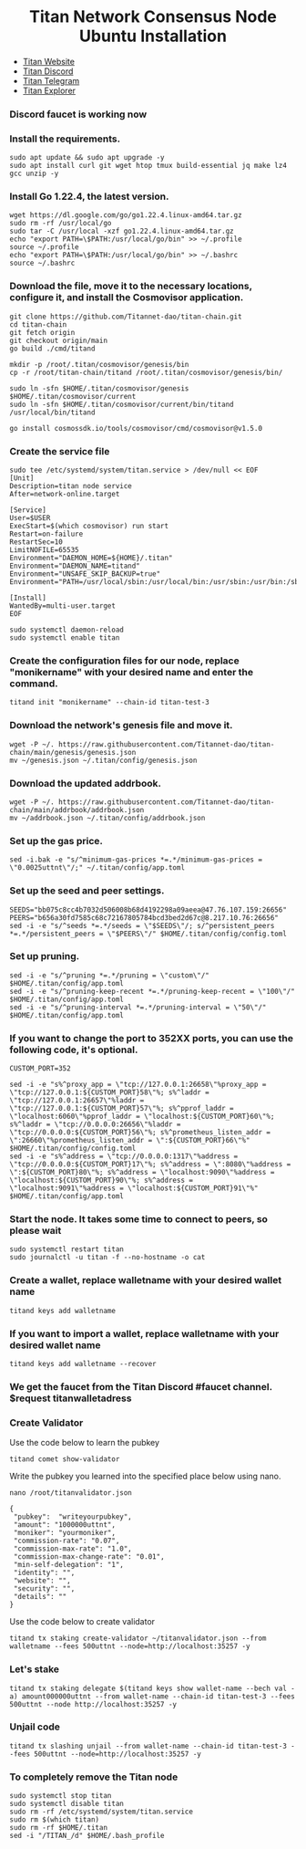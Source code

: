 <h1 align="center"> Titan Network Consensus Node Ubuntu Installation </h1>

* [Titan Website](https://test1.titannet.io/login)<br>
* [Titan Discord](https://discord.com/invite/titannet)<br>
* [Titan Telegram](https://t.me/titannet_dao)<br>
* [Titan Explorer](https://explorers.titannet.io/en)<br>

### Discord faucet is working now

### Install the requirements.
```
sudo apt update && sudo apt upgrade -y
sudo apt install curl git wget htop tmux build-essential jq make lz4 gcc unzip -y
```

### Install Go 1.22.4, the latest version.
```
wget https://dl.google.com/go/go1.22.4.linux-amd64.tar.gz
sudo rm -rf /usr/local/go
sudo tar -C /usr/local -xzf go1.22.4.linux-amd64.tar.gz
echo "export PATH=\$PATH:/usr/local/go/bin" >> ~/.profile
source ~/.profile
echo "export PATH=\$PATH:/usr/local/go/bin" >> ~/.bashrc
source ~/.bashrc
```

###  Download the file, move it to the necessary locations, configure it, and install the Cosmovisor application.

```
git clone https://github.com/Titannet-dao/titan-chain.git
cd titan-chain
git fetch origin
git checkout origin/main
go build ./cmd/titand
```
```
mkdir -p /root/.titan/cosmovisor/genesis/bin
cp -r /root/titan-chain/titand /root/.titan/cosmovisor/genesis/bin/
```
```
sudo ln -sfn $HOME/.titan/cosmovisor/genesis $HOME/.titan/cosmovisor/current
sudo ln -sfn $HOME/.titan/cosmovisor/current/bin/titand /usr/local/bin/titand
```
```
go install cosmossdk.io/tools/cosmovisor/cmd/cosmovisor@v1.5.0
```

### Create the service file
```
sudo tee /etc/systemd/system/titan.service > /dev/null << EOF
[Unit]
Description=titan node service
After=network-online.target

[Service]
User=$USER
ExecStart=$(which cosmovisor) run start
Restart=on-failure
RestartSec=10
LimitNOFILE=65535
Environment="DAEMON_HOME=${HOME}/.titan"
Environment="DAEMON_NAME=titand"
Environment="UNSAFE_SKIP_BACKUP=true"
Environment="PATH=/usr/local/sbin:/usr/local/bin:/usr/sbin:/usr/bin:/sbin:/bin:/usr/games:/usr/local/games:/snap/bin:$HOME/.titan/cosmovisor/current/bin"

[Install]
WantedBy=multi-user.target
EOF
```
```
sudo systemctl daemon-reload
sudo systemctl enable titan
```

### Create the configuration files for our node, replace "monikername" with your desired name and enter the command.
```
titand init "monikername" --chain-id titan-test-3
```

### Download the network's genesis file and move it.
```
wget -P ~/. https://raw.githubusercontent.com/Titannet-dao/titan-chain/main/genesis/genesis.json
mv ~/genesis.json ~/.titan/config/genesis.json
```

### Download the updated addrbook.
```
wget -P ~/. https://raw.githubusercontent.com/Titannet-dao/titan-chain/main/addrbook/addrbook.json
mv ~/addrbook.json ~/.titan/config/addrbook.json
```

### Set up the gas price.
```
sed -i.bak -e "s/^minimum-gas-prices *=.*/minimum-gas-prices = \"0.0025uttnt\"/;" ~/.titan/config/app.toml
```

### Set up the seed and peer settings.
```
SEEDS="bb075c8cc4b7032d506008b68d4192298a09aeea@47.76.107.159:26656"
PEERS="b656a30fd7585c68c72167805784bcd3bed2d67c@8.217.10.76:26656"
sed -i -e "s/^seeds *=.*/seeds = \"$SEEDS\"/; s/^persistent_peers *=.*/persistent_peers = \"$PEERS\"/" $HOME/.titan/config/config.toml
```

### Set up pruning.
```
sed -i -e "s/^pruning *=.*/pruning = \"custom\"/" $HOME/.titan/config/app.toml
sed -i -e "s/^pruning-keep-recent *=.*/pruning-keep-recent = \"100\"/" $HOME/.titan/config/app.toml
sed -i -e "s/^pruning-interval *=.*/pruning-interval = \"50\"/" $HOME/.titan/config/app.toml
```


### If you want to change the port to 352XX ports, you can use the following code, it's optional.
```
CUSTOM_PORT=352

sed -i -e "s%^proxy_app = \"tcp://127.0.0.1:26658\"%proxy_app = \"tcp://127.0.0.1:${CUSTOM_PORT}58\"%; s%^laddr = \"tcp://127.0.0.1:26657\"%laddr = \"tcp://127.0.0.1:${CUSTOM_PORT}57\"%; s%^pprof_laddr = \"localhost:6060\"%pprof_laddr = \"localhost:${CUSTOM_PORT}60\"%; s%^laddr = \"tcp://0.0.0.0:26656\"%laddr = \"tcp://0.0.0.0:${CUSTOM_PORT}56\"%; s%^prometheus_listen_addr = \":26660\"%prometheus_listen_addr = \":${CUSTOM_PORT}66\"%" $HOME/.titan/config/config.toml
sed -i -e "s%^address = \"tcp://0.0.0.0:1317\"%address = \"tcp://0.0.0.0:${CUSTOM_PORT}17\"%; s%^address = \":8080\"%address = \":${CUSTOM_PORT}80\"%; s%^address = \"localhost:9090\"%address = \"localhost:${CUSTOM_PORT}90\"%; s%^address = \"localhost:9091\"%address = \"localhost:${CUSTOM_PORT}91\"%" $HOME/.titan/config/app.toml
```

### Start the node. It takes some time to connect to peers, so please wait
```
sudo systemctl restart titan
sudo journalctl -u titan -f --no-hostname -o cat
```

### Create a wallet, replace walletname with your desired wallet name
```
titand keys add walletname
```

### If you want to import a wallet, replace walletname with your desired wallet name
```
titand keys add walletname --recover
```

### We get the faucet from the Titan Discord #faucet channel. $request titanwalletadress


### Create Validator
Use the code below to learn the pubkey
```
titand comet show-validator
```
Write the pubkey you learned into the specified place below using nano.
```
nano /root/titanvalidator.json
```
```
{
 "pubkey":  "writeyourpubkey",
 "amount": "1000000uttnt",
 "moniker": "yourmoniker",
 "commission-rate": "0.07",
 "commission-max-rate": "1.0",
 "commission-max-change-rate": "0.01",
 "min-self-delegation": "1",
 "identity": "",
 "website": "",
 "security": "",
 "details": ""
}
```
Use the code below to create validator
```
titand tx staking create-validator ~/titanvalidator.json --from walletname --fees 500uttnt --node=http://localhost:35257 -y
```

### Let's stake
```
titand tx staking delegate $(titand keys show wallet-name --bech val -a) amount000000uttnt --from wallet-name --chain-id titan-test-3 --fees 500uttnt --node http://localhost:35257 -y
```

### Unjail code
```
titand tx slashing unjail --from wallet-name --chain-id titan-test-3 --fees 500uttnt --node=http://localhost:35257 -y
```
### To completely remove the Titan node
```
sudo systemctl stop titan
sudo systemctl disable titan
sudo rm -rf /etc/systemd/system/titan.service
sudo rm $(which titan)
sudo rm -rf $HOME/.titan
sed -i "/TITAN_/d" $HOME/.bash_profile
```
